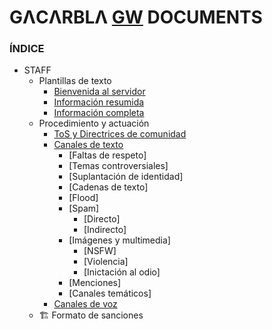 # GΛCΛRBLΛ [GW](https://discord.gg/gatitos) DOCUMENTS
### ÍNDICE
- STAFF
  - Plantillas de texto
    - [Bienvenida al servidor](https://github.com/gacarbla/documents/tree/main/Plantillas#bienvenida-al-servidor)
    - [Información resumida](https://github.com/gacarbla/documents/tree/main/Plantillas#informaci%C3%B3n-resumida)
    - [Información completa](https://github.com/gacarbla/documents/tree/main/Plantillas#informaci%C3%B3n-completa)
  - Procedimiento y actuación
    - [ToS y Directrices de comunidad](https://github.com/gacarbla/documents/blob/main/Actuaci%C3%B3n/ToS&CD/README.md)
    - [Canales de texto](https://github.com/gacarbla/documents/blob/main/Actuaci%C3%B3n/TextCH/README.md)
      - [Faltas de respeto]
      - [Temas controversiales]
      - [Suplantación de identidad]
      - [Cadenas de texto]
      - [Flood]
      - [Spam]
        - [Directo]
        - [Indirecto]
      - [Imágenes y multimedia]
        - [NSFW]
        - [Violencia]
        - [Inictación al odio]
      - [Menciones]
      - [Canales temáticos]
    - [Canales de voz](https://github.com/gacarbla/documents/blob/main/Actuaci%C3%B3n/VoiceCH/README.md)
  - 🏗️ Formato de sanciones
